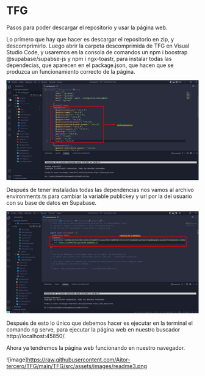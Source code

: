 # TFG

Pasos para poder descargar el repositorio y usar la página web.

Lo primero que hay que hacer es descargar el repositorio en zip, y descomprimirlo. Luego abrir la carpeta descomprimida de TFG en Visual Studio Code, y usaremos en la consola de comandos un npm i boostrap @supabase/supabse-js y npm i ngx-toastr, para instalar todas las dependecias, que aparecen en el package.json, que hacen que se produzca un funcionamiento correcto de la página.

![image](https://raw.githubusercontent.com/Aitor-tercero/TFG/main/TFG/src/assets/images/readme1.png)

Después de tener instaladas todas las dependencias nos vamos al archivo environments.ts para cambiar la variable publickey y url por la del usuario con su base de datos en Supabase.

![image](https://raw.githubusercontent.com/Aitor-tercero/TFG/main/TFG/src/assets/images/readme2.png)

Después de esto lo único que debemos hacer es ejecutar en la terminal el comando ng serve, para ejecutar la página web en nuestro buscador http://localhost:45850/.

Ahora ya tendremos la página web funcionando en nuestro navegador.

![image]https://raw.githubusercontent.com/Aitor-tercero/TFG/main/TFG/src/assets/images/readme3.png
